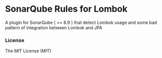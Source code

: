 SonarQube Rules for Lombok
=======

A plugin for SonarQube ( >= 8.9 ) that detect Lombok usage and some bad pattern of integration between Lombok and JPA



### License

The MIT License (MIT)